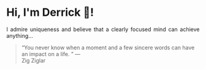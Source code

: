 # Hi, I'm Derrick 👋!
<p align="justify">I admire uniqueness and believe that a clearly focused mind can achieve anything...</p> 
<!-- #quote-start -->
<blockquote>&ldquo;You never know when a moment and a few sincere words can have an impact on a life.  &rdquo; &mdash; <footer>Zig Ziglar</footer></blockquote>
<!-- #quote-end -->
